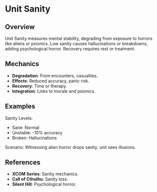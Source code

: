 # Unit Sanity

## Overview
Unit Sanity measures mental stability, degrading from exposure to horrors like aliens or psionics. Low sanity causes hallucinations or breakdowns, adding psychological horror. Recovery requires rest or treatment.

## Mechanics
- **Degradation**: From encounters, casualties.
- **Effects**: Reduced accuracy, panic risk.
- **Recovery**: Time or therapy.
- **Integration**: Links to morale and psionics.

## Examples

Sanity Levels:
- Sane: Normal
- Unstable: -10% accuracy
- Broken: Hallucinations

Scenario: Witnessing alien horror drops sanity, unit sees illusions.

## References
- **XCOM Series**: Sanity mechanics.
- **Call of Cthulhu**: Sanity loss.
- **Silent Hill**: Psychological horror.